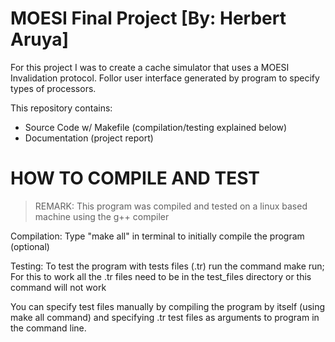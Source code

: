 # MOESI Final Project  [By: Herbert Aruya]

For this project I was to create a cache simulator that uses a MOESI Invalidation protocol. Follor user interface generated by program to specify types of processors.

This repository contains: 
  - Source Code w/ Makefile (compilation/testing explained below)
  - Documentation (project report)

# HOW TO COMPILE AND TEST
> REMARK: This program was compiled and tested on a linux based machine using the g++ compiler

Compilation: Type "make all" in terminal to initially compile the program (optional)

Testing: To test the program with tests files (.tr) run the command make run; For this to work all the .tr files need to be in the test_files directory or this command will not work

You can specify test files manually by compiling the program by itself (using make all command) and specifying .tr test files as arguments to program in the command line. 


